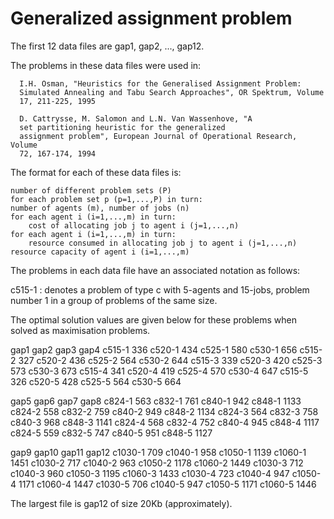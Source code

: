 # Generalized assignment problem

 The first 12 data files are gap1, gap2, ..., gap12.
  
 The problems in these data files were used in:

      I.H. Osman, "Heuristics for the Generalised Assignment Problem:
      Simulated Annealing and Tabu Search Approaches", OR Spektrum, Volume
      17, 211-225, 1995

      D. Cattrysse, M. Salomon and L.N. Van Wassenhove, "A
      set partitioning heuristic for the generalized
      assignment problem", European Journal of Operational Research, Volume
      72, 167-174, 1994

 The format for each of these data files is:
 ``` 
 number of different problem sets (P)
 for each problem set p (p=1,...,P) in turn:
 number of agents (m), number of jobs (n)
 for each agent i (i=1,...,m) in turn:
     cost of allocating job j to agent i (j=1,...,n)
 for each agent i (i=1,...,m) in turn:
     resource consumed in allocating job j to agent i (j=1,...,n)
 resource capacity of agent i (i=1,...,m)
```

 The problems in each data file have an associated notation as
 follows:
  
 c515-1    :    denotes a problem of type c with 5-agents and
                15-jobs, problem number 1 in a group of
                problems of the same size.
  
 The optimal solution values are given below for these 
 problems when solved as maximisation problems.

  
 gap1           gap2           gap3           gap4
 c515-1  336    c520-1  434    c525-1  580    c530-1  656
 c515-2  327    c520-2  436    c525-2  564    c530-2  644
 c515-3  339    c520-3  420    c525-3  573    c530-3  673
 c515-4  341    c520-4  419    c525-4  570    c530-4  647
 c515-5  326    c520-5  428    c525-5  564    c530-5  664
  
 gap5           gap6           gap7           gap8
 c824-1  563    c832-1  761    c840-1  942    c848-1  1133
 c824-2  558    c832-2  759    c840-2  949    c848-2  1134
 c824-3  564    c832-3  758    c840-3  968    c848-3  1141
 c824-4  568    c832-4  752    c840-4  945    c848-4  1117
 c824-5  559    c832-5  747    c840-5  951    c848-5  1127
  
 gap9            gap10           gap11           gap12
 c1030-1  709    c1040-1  958    c1050-1  1139   c1060-1  1451
 c1030-2  717    c1040-2  963    c1050-2  1178   c1060-2  1449
 c1030-3  712    c1040-3  960    c1050-3  1195   c1060-3  1433
 c1030-4  723    c1040-4  947    c1050-4  1171   c1060-4  1447
 c1030-5  706    c1040-5  947    c1050-5  1171   c1060-5  1446

The largest file is gap12 of size 20Kb (approximately).
